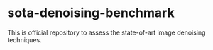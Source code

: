 # sota-denoising-benchmark
 This is official repository to assess the state-of-art image denoising techniques.
